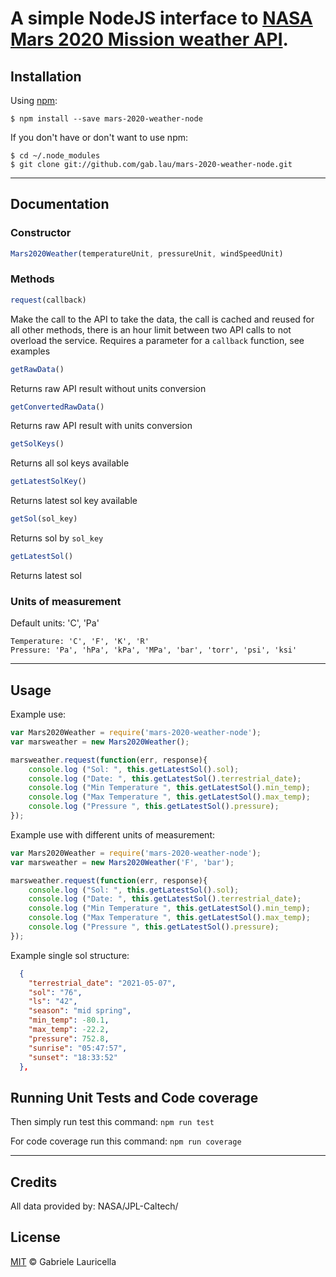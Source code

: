 # A simple NodeJS interface to [NASA Mars 2020 Mission weather API](https://mars.nasa.gov/mars2020/weather/).


## Installation

Using [npm](https://www.npmjs.com/):

    $ npm install --save mars-2020-weather-node

If you don't have or don't want to use npm:

    $ cd ~/.node_modules
    $ git clone git://github.com/gab.lau/mars-2020-weather-node.git

---

## Documentation

### Constructor
```javascript
Mars2020Weather(temperatureUnit, pressureUnit, windSpeedUnit)
```

### Methods

```javascript
request(callback)
```
Make the call to the API to take the data, the call is cached and reused for all other methods, there is an hour limit between two API calls to not overload the service.
Requires a parameter for a `callback` function, see examples



```javascript
getRawData()
```
Returns raw API result without units conversion

```javascript
getConvertedRawData()
```
Returns raw API result with units conversion

```javascript
getSolKeys()
```
Returns all sol keys available

```javascript
getLatestSolKey()
```
Returns latest sol key available

```javascript
getSol(sol_key)
```
Returns sol by `sol_key`

```javascript
getLatestSol()
```
Returns latest sol


### Units of measurement
  Default units: 'C', 'Pa'

	Temperature: 'C', 'F', 'K', 'R'
	Pressure: 'Pa', 'hPa', 'kPa', 'MPa', 'bar', 'torr', 'psi', 'ksi'

---
## Usage

Example use:
```javascript
var Mars2020Weather = require('mars-2020-weather-node');
var marsweather = new Mars2020Weather();

marsweather.request(function(err, response){
    console.log ("Sol: ", this.getLatestSol().sol);
    console.log ("Date: ", this.getLatestSol().terrestrial_date);
    console.log ("Min Temperature ", this.getLatestSol().min_temp);
    console.log ("Max Temperature ", this.getLatestSol().max_temp);
    console.log ("Pressure ", this.getLatestSol().pressure);
});
```

Example use with different units of measurement:
```javascript
var Mars2020Weather = require('mars-2020-weather-node');
var marsweather = new Mars2020Weather('F', 'bar');

marsweather.request(function(err, response){
    console.log ("Sol: ", this.getLatestSol().sol);
    console.log ("Date: ", this.getLatestSol().terrestrial_date);
    console.log ("Min Temperature ", this.getLatestSol().min_temp);
    console.log ("Max Temperature ", this.getLatestSol().max_temp);
    console.log ("Pressure ", this.getLatestSol().pressure);
});
```

Example single sol structure:
```json
  {
    "terrestrial_date": "2021-05-07",
    "sol": "76",
    "ls": "42",
    "season": "mid spring",
    "min_temp": -80.1,
    "max_temp": -22.2,
    "pressure": 752.8,
    "sunrise": "05:47:57",
    "sunset": "18:33:52"
  }, 

```

## Running Unit Tests and Code coverage

Then simply run test this command: ```npm run test```

For code coverage run this command: ```npm run coverage```

---
## Credits

All data provided by: NASA/JPL-Caltech/

## License

[MIT](LICENSE) © Gabriele Lauricella
